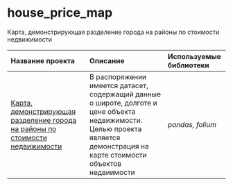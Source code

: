 # house_price_map
 Карта, демонстрирующая разделение города на районы по стоимости недвижимости

 
| Название проекта | Описание | Используемые библиотеки | 
| :---------------------- | :---------------------- | :---------------------- |
| [Карта, демонстрирующая разделение города на районы по стоимости недвижимости](https://github.com/NadyaSidorenko/house_price_map.git) | В распоряжении имеется датасет, содержащий данные о широте, долготе и цене объекта недвижимости. Целью проекта является демонстрация на карте стоимости объектов недвиимости | *pandas, folium* |


